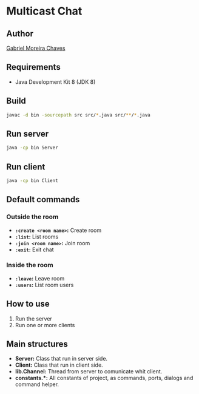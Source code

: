 # Multicast Chat

## Author

[Gabriel Moreira Chaves](https://github.com/GaMoCh)

## Requirements

- Java Development Kit 8 (JDK 8)

## Build

```sh
javac -d bin -sourcepath src src/*.java src/**/*.java
```

## Run server

```sh
java -cp bin Server
```

## Run client

```sh
java -cp bin Client
```

## Default commands

### Outside the room

- **`:create <room name>`:** Create room
- **`:list`:** List rooms
- **`:join <room name>`:** Join room
- **`:exit`:** Exit chat

### Inside the room

- **`:leave`:** Leave room
- **`:users`:** List room users

## How to use

1. Run the server
2. Run one or more clients

## Main structures

- **Server:** Class that run in server side.
- **Client:** Class that run in client side.
- **lib.Channel:** Thread from server to comunicate whit client.
- **constants.*:** All constants of project, as commands, ports, dialogs and command helper.
